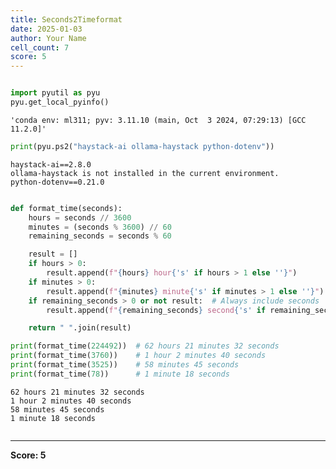 ```yaml
---
title: Seconds2Timeformat
date: 2025-01-03
author: Your Name
cell_count: 7
score: 5
---
```


```python

```


```python
import pyutil as pyu
pyu.get_local_pyinfo()
```




    'conda env: ml311; pyv: 3.11.10 (main, Oct  3 2024, 07:29:13) [GCC 11.2.0]'




```python
print(pyu.ps2("haystack-ai ollama-haystack python-dotenv"))
```

    haystack-ai==2.8.0
    ollama-haystack is not installed in the current environment.
    python-dotenv==0.21.0
    



```python

```


```python
def format_time(seconds):
    hours = seconds // 3600
    minutes = (seconds % 3600) // 60
    remaining_seconds = seconds % 60

    result = []
    if hours > 0:
        result.append(f"{hours} hour{'s' if hours > 1 else ''}")
    if minutes > 0:
        result.append(f"{minutes} minute{'s' if minutes > 1 else ''}")
    if remaining_seconds > 0 or not result:  # Always include seconds
        result.append(f"{remaining_seconds} second{'s' if remaining_seconds > 1 else ''}")

    return " ".join(result)
```


```python
print(format_time(224492))  # 62 hours 21 minutes 32 seconds
print(format_time(3760))    # 1 hour 2 minutes 40 seconds
print(format_time(3525))    # 58 minutes 45 seconds
print(format_time(78))      # 1 minute 18 seconds
```

    62 hours 21 minutes 32 seconds
    1 hour 2 minutes 40 seconds
    58 minutes 45 seconds
    1 minute 18 seconds



```python

```


---
**Score: 5**